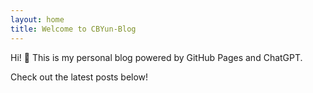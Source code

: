 ```yaml
---
layout: home
title: Welcome to CBYun-Blog
---
```


Hi! 👋 This is my personal blog powered by GitHub Pages and ChatGPT.

Check out the latest posts below!
